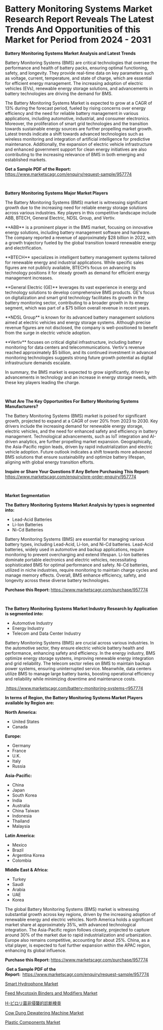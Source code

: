 <p><h1>Battery Monitoring Systems Market Research Report Reveals The Latest Trends And Opportunities of this Market for Period from 2024 - 2031</h1></p><p><strong>Battery Monitoring Systems Market Analysis and Latest Trends</strong></p>
<p><p>Battery Monitoring Systems (BMS) are critical technologies that oversee the performance and health of battery packs, ensuring optimal functioning, safety, and longevity. They provide real-time data on key parameters such as voltage, current, temperature, and state of charge, which are essential for efficient energy management. The increasing adoption of electric vehicles (EVs), renewable energy storage solutions, and advancements in battery technologies are driving the demand for BMS.</p><p>The Battery Monitoring Systems Market is expected to grow at a CAGR of 13% during the forecast period, fueled by rising concerns over energy efficiency and the need for reliable battery management in various applications, including automotive, industrial, and consumer electronics. Moreover, the proliferation of smart grid technologies and the transition towards sustainable energy sources are further propelling market growth. Latest trends indicate a shift towards advanced technologies such as wireless monitoring and integration of artificial intelligence for predictive maintenance. Additionally, the expansion of electric vehicle infrastructure and enhanced government support for clean energy initiatives are also contributing to the increasing relevance of BMS in both emerging and established markets.</p></p>
<p><strong>Get a Sample PDF of the Report:&nbsp;</strong> <a href="https://www.marketscagr.com/enquiry/request-sample/957774">https://www.marketscagr.com/enquiry/request-sample/957774</a></p>
<p>&nbsp;</p>
<p><strong>Battery Monitoring Systems Major Market Players</strong></p>
<p><p>The Battery Monitoring Systems (BMS) market is witnessing significant growth due to the increasing need for reliable energy storage solutions across various industries. Key players in this competitive landscape include ABB, BTECH, General Electric, NDSL Group, and Vertiv.</p><p>**ABB** is a prominent player in the BMS market, focusing on innovative energy solutions, including battery management software and hardware. The company reported a revenue of approximately $28 billion in 2022, with a growth trajectory fueled by the global transition toward renewable energy and electrification.</p><p>**BTECH** specializes in intelligent battery management systems tailored for renewable energy and industrial applications. While specific sales figures are not publicly available, BTECH’s focus on advancing its technology positions it for steady growth as demand for efficient energy management increases.</p><p>**General Electric (GE)** leverages its vast experience in energy and technology solutions to develop comprehensive BMS products. GE's focus on digitalization and smart grid technology facilitates its growth in the battery monitoring sector, contributing to a broader growth in its energy segment, which was part of a $75 billion overall revenue in recent years.</p><p>**NDSL Group** is known for its advanced battery management solutions aimed at electric vehicles and energy storage systems. Although precise revenue figures are not disclosed, the company is well-positioned to benefit from the surge in electric vehicle adoption.</p><p>**Vertiv** focuses on critical digital infrastructure, including battery monitoring for data centers and telecommunications. Vertiv's revenue reached approximately $5 billion, and its continued investment in advanced monitoring technologies suggests strong future growth potential as digital infrastructure demands escalate.</p><p>In summary, the BMS market is expected to grow significantly, driven by advancements in technology and an increase in energy storage needs, with these key players leading the charge.</p></p>
<p>&nbsp;</p>
<p><strong>What Are The Key Opportunities For Battery Monitoring Systems Manufacturers?</strong></p>
<p><p>The Battery Monitoring Systems (BMS) market is poised for significant growth, projected to expand at a CAGR of over 20% from 2023 to 2030. Key drivers include the increasing demand for renewable energy storage, electric vehicles, and the need for enhanced safety and efficiency in battery management. Technological advancements, such as IoT integration and AI-driven analytics, are further propelling market expansion. Geographically, the Asia-Pacific region leads, driven by rapid industrialization and electric vehicle adoption. Future outlook indicates a shift towards more advanced BMS solutions that ensure sustainability and optimize battery lifespan, aligning with global energy transition efforts.</p></p>
<p><strong>Inquire or Share Your Questions If Any Before Purchasing This Report:</strong> <a href="https://www.marketscagr.com/enquiry/pre-order-enquiry/957774">https://www.marketscagr.com/enquiry/pre-order-enquiry/957774</a></p>
<p>&nbsp;</p>
<p><strong>Market Segmentation</strong></p>
<p><strong>The Battery Monitoring Systems Market Analysis by types is segmented into:</strong></p>
<p><ul><li>Lead-Acid Batteries</li><li>Li-Ion Batteries</li><li>Ni-Cd Batteries</li></ul></p>
<p><p>Battery Monitoring Systems (BMS) are essential for managing various battery types, including Lead-Acid, Li-Ion, and Ni-Cd batteries. Lead-Acid batteries, widely used in automotive and backup applications, require monitoring to prevent overcharging and extend lifespan. Li-Ion batteries dominate portable electronics and electric vehicles, necessitating sophisticated BMS for optimal performance and safety. Ni-Cd batteries, utilized in niche industries, require monitoring to maintain charge cycles and manage memory effects. Overall, BMS enhance efficiency, safety, and longevity across these diverse battery technologies.</p></p>
<p><strong>Purchase this Report:&nbsp;</strong><a href="https://www.marketscagr.com/purchase/957774">https://www.marketscagr.com/purchase/957774</a></p>
<p>&nbsp;</p>
<p><strong>The Battery Monitoring Systems Market Industry Research by Application is segmented into:</strong></p>
<p><ul><li>Automotive Industry</li><li>Energy Industry</li><li>Telecom and Data Center Industry</li></ul></p>
<p><p>Battery Monitoring Systems (BMS) are crucial across various industries. In the automotive sector, they ensure electric vehicle battery health and performance, enhancing safety and efficiency. In the energy industry, BMS optimize energy storage systems, improving renewable energy integration and grid reliability. The telecom sector relies on BMS to maintain backup power systems, ensuring uninterrupted service. Meanwhile, data centers utilize BMS to manage large battery banks, boosting operational efficiency and reliability while minimizing downtime and maintenance costs.</p></p>
<p><a href="https://www.marketscagr.com/battery-monitoring-systems-r957774">&nbsp;https://www.marketscagr.com/battery-monitoring-systems-r957774</a></p>
<p><strong>In terms of Region, the Battery Monitoring Systems Market Players available by Region are:</strong></p>
<p>
    <p> <strong> North America: </strong>
        <ul>
            <li>United States</li>
            <li>Canada</li>
        </ul>
        </p> 
    <p> <strong> Europe: </strong>
        <ul>
            <li>Germany</li>
            <li>France</li>
            <li>U.K.</li>
            <li>Italy</li>
            <li>Russia</li>
        </ul>
        </p> 
    <p> <strong> Asia-Pacific: </strong>
        <ul>
            <li>China</li>
            <li>Japan</li>
            <li>South Korea</li>
            <li>India</li>
            <li>Australia</li>
            <li>China Taiwan</li>
            <li>Indonesia</li>
            <li>Thailand</li>
            <li>Malaysia</li>
        </ul>
        </p> 
    <p> <strong> Latin America: </strong>
        <ul>
            <li>Mexico</li>
            <li>Brazil</li>
            <li>Argentina Korea</li>
            <li>Colombia</li>
        </ul>
        </p> 
    <p> <strong> Middle East & Africa: </strong>
        <ul>
            <li>Turkey</li>
            <li>Saudi</li>
            <li>Arabia</li>
            <li>UAE</li>
            <li>Korea</li>
        </ul>
    </p>
    </p>
<p><p>The global Battery Monitoring Systems (BMS) market is witnessing substantial growth across key regions, driven by the increasing adoption of renewable energy and electric vehicles. North America holds a significant market share at approximately 35%, with advanced technological integration. The Asia-Pacific region follows closely, projected to capture around 30% of the market due to rapid industrialization and urbanization. Europe also remains competitive, accounting for about 25%. China, as a vital player, is expected to fuel further expansion within the APAC region, enhancing its global influence.</p></p>
<p><strong>Purchase this Report: </strong><a href="https://www.marketscagr.com/purchase/957774">https://www.marketscagr.com/purchase/957774</a></p>
<p>&nbsp;<strong>Get a Sample PDF of the Report:&nbsp;&nbsp;</strong><a href="https://www.marketscagr.com/enquiry/request-sample/957774">https://www.marketscagr.com/enquiry/request-sample/957774</a></p>
<p><strong></strong></p>
<p><p><a href="https://www.linkedin.com/pulse/smart-hydrophone-market-size-share-trends-analysis-report-end-apnwf?trackingId=7HXUzRiSQCSqyJQa%2BvuaKw%3D%3D">Smart Hydrophone Market</a></p><p><a href="https://issuu.com/reportprime-2/docs/feed-mycotoxin-binders-and-modifier_7d257acc7d383a">Feed Mycotoxin Binders and Modifiers Market</a></p><p><a href="https://medium.com/@erlenegcfeenan/h-pylori-noninvasive-diagnostic-tests-ab2b36b69855">H-ピロリ菌非侵襲的診断検査</a></p><p><a href="https://medium.com/@lunacqtba/this-report-aims-to-deliver-an-in-depth-analysis-of-the-global-cow-dung-dewatering-machine-market-6f810756ac1e?postPublishedType=initial">Cow Dung Dewatering Machine Market</a></p><p><a href="https://issuu.com/reportprime-2/docs/plastic-components-market-size-2030_146a70fb973ebb">Plastic Components Market</a></p></p>